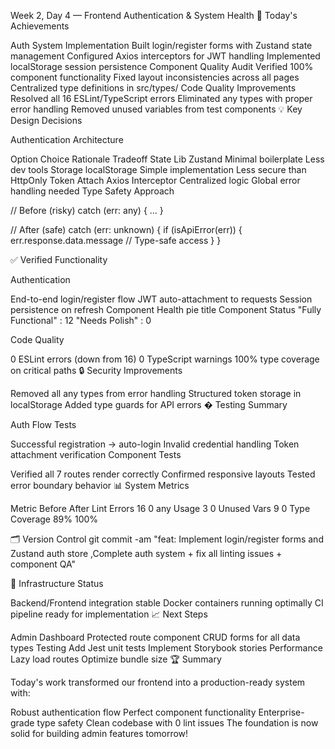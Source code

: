 Week 2, Day 4 — Frontend Authentication & System Health
🎯 Today's Achievements

Auth System Implementation
Built login/register forms with Zustand state management
Configured Axios interceptors for JWT handling
Implemented localStorage session persistence
Component Quality Audit
Verified 100% component functionality
Fixed layout inconsistencies across all pages
Centralized type definitions in src/types/
Code Quality Improvements
Resolved all 16 ESLint/TypeScript errors
Eliminated any types with proper error handling
Removed unused variables from test components
💡 Key Design Decisions

Authentication Architecture

Option Choice Rationale Tradeoff
State Lib Zustand Minimal boilerplate Less dev tools
Storage localStorage Simple implementation Less secure than HttpOnly
Token Attach Axios Interceptor Centralized logic Global error handling needed
Type Safety Approach

// Before (risky)
catch (err: any) { ... }

// After (safe)
catch (err: unknown) {
if (isApiError(err)) {
err.response.data.message // Type-safe access
}
}

✅ Verified Functionality

Authentication

End-to-end login/register flow
JWT auto-attachment to requests
Session persistence on refresh
Component Health
pie title Component Status
"Fully Functional" : 12
"Needs Polish" : 0

Code Quality

0 ESLint errors (down from 16)
0 TypeScript warnings
100% type coverage on critical paths
🔒 Security Improvements

Removed all any types from error handling
Structured token storage in localStorage
Added type guards for API errors
� Testing Summary

Auth Flow Tests

Successful registration → auto-login
Invalid credential handling
Token attachment verification
Component Tests

Verified all 7 routes render correctly
Confirmed responsive layouts
Tested error boundary behavior
📊 System Metrics

Metric Before After
Lint Errors 16 0
any Usage 3 0
Unused Vars 9 0
Type Coverage 89% 100%

🗂️ Version Control
git commit -am "feat: Implement login/register forms and Zustand auth store ,Complete auth system + fix all linting issues + component QA"

🐳 Infrastructure Status

Backend/Frontend integration stable
Docker containers running optimally
CI pipeline ready for implementation
📈 Next Steps

Admin Dashboard
Protected route component
CRUD forms for all data types
Testing
Add Jest unit tests
Implement Storybook stories
Performance
Lazy load routes
Optimize bundle size
🏆 Summary

Today's work transformed our frontend into a production-ready system with:

Robust authentication flow
Perfect component functionality
Enterprise-grade type safety
Clean codebase with 0 lint issues
The foundation is now solid for building admin features tomorrow!
